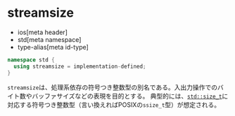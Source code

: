# streamsize
* ios[meta header]
* std[meta namespace]
* type-alias[meta id-type]

```cpp
namespace std {
  using streamsize = implementation-defined;
}
```

`streamsize`は、処理系依存の符号つき整数型の別名である。入出力操作でのバイト数やバッファサイズなどの表現を目的とする。
典型的には、[`std::size_t`](/reference/cstddef/size_t.md)に対応する符号つき整数型（言い換えればPOSIXの`ssize_t`型）が想定される。
